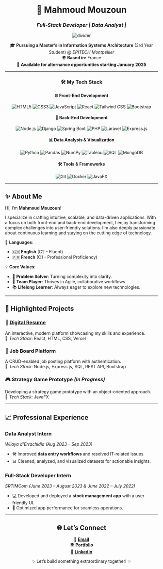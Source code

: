 
<div align="center">

# 🚀 **Mahmoud Mouzoun**  
### *Full-Stack Developer | Data Analyst |*

![divider](https://user-images.githubusercontent.com/73215335/174876216-4a5d2e23-8161-4c0f-b3fc-3e490f63ab09.png)

🎓 **Pursuing a Master’s in Information Systems Architecture** (3rd Year Student) @ *EPITECH Montpellier*  
🌍 **Based in:** France  
💼 **Available for alternance opportunities starting January 2025**  

</div>

---

<div align="center">

### 🛠 **My Tech Stack**

#### 🌐 **Front-End Development**
![HTML5](https://img.shields.io/badge/-HTML5-E34F26?logo=html5&logoColor=white)
![CSS3](https://img.shields.io/badge/-CSS3-1572B6?logo=css3&logoColor=white)
![JavaScript](https://img.shields.io/badge/-JavaScript-F7DF1E?logo=javascript&logoColor=black)
![React](https://img.shields.io/badge/-React-61DAFB?logo=react&logoColor=black)
![Tailwind CSS](https://img.shields.io/badge/-Tailwind%20CSS-38B2AC?logo=tailwind-css&logoColor=white)
![Bootstrap](https://img.shields.io/badge/-Bootstrap-7952B3?logo=bootstrap&logoColor=white)


#### 🔧 **Back-End Development**
![Node.js](https://img.shields.io/badge/-Node.js-339933?logo=node.js&logoColor=white)
![Django](https://img.shields.io/badge/-Django-092E20?logo=django&logoColor=white)
![Spring Boot](https://img.shields.io/badge/-Spring%20Boot-6DB33F?logo=springboot&logoColor=white)
![PHP](https://img.shields.io/badge/-PHP-777BB4?logo=php&logoColor=white)
![Laravel](https://img.shields.io/badge/-Laravel-FF2D20?logo=laravel&logoColor=white)
![Express.js](https://img.shields.io/badge/-Express.js-000000?logo=express&logoColor=white)

#### 📊 **Data Analysis & Visualization**
![Python](https://img.shields.io/badge/-Python-3776AB?logo=python&logoColor=white)
![Pandas](https://img.shields.io/badge/-Pandas-150458?logo=pandas&logoColor=white)
![NumPy](https://img.shields.io/badge/-NumPy-013243?logo=numpy&logoColor=white)
![Tableau](https://img.shields.io/badge/-Tableau-E97627?logo=tableau&logoColor=white)
![SQL](https://img.shields.io/badge/-SQL-4479A1?logo=postgresql&logoColor=white)
![MongoDB](https://img.shields.io/badge/-MongoDB-47A248?logo=mongodb&logoColor=white)

#### 🛠 **Tools & Frameworks**
![Git](https://img.shields.io/badge/-Git-F05032?logo=git&logoColor=white)
![Docker](https://img.shields.io/badge/-Docker-2496ED?logo=docker&logoColor=white)
![JavaFX](https://img.shields.io/badge/-JavaFX-007396?logo=java&logoColor=white)

</div>

---

## ✨ **About Me**

Hi, I’m **Mahmoud Mouzoun**!  

I specialize in crafting intuitive, scalable, and data-driven applications. With a focus on both front-end and back-end development, I enjoy transforming complex challenges into user-friendly solutions. I’m also deeply passionate about continuous learning and staying on the cutting edge of technology.

🎯 **Languages**:  
- 🇬🇧 **English** (C2 - Fluent)  
- 🇫🇷 **French** (C1 - Professional Proficiency)

💡 **Core Values**:  
- 🧠 **Problem Solver**: Turning complexity into clarity.  
- 🤝 **Team Player**: Thrives in Agile, collaborative workflows.  
- 📚 **Lifelong Learner**: Always eager to explore new technologies.

---

## 📂 **Highlighted Projects**

### 🎨 [**Digital Resume**](https://mahmoud-mouzoun-portfolio.vercel.app/)  
An interactive, modern platform showcasing my skills and experience.  
🔧 *Tech Stack*: React, HTML, CSS, Vercel  

### 💼 **Job Board Platform**  
A CRUD-enabled job posting platform with authentication.  
🔧 *Tech Stack*: Node.js, Express.js, SQL, REST API, Bootstrap  

### 🎮 **Strategy Game Prototype** *(In Progress)*  
Developing a strategy game prototype with an object-oriented approach.  
🔧 *Tech Stack*: JavaFX  

---

## 📈 **Professional Experience**

### **Data Analyst Intern**  
*Wilaya d’Errachidia* *(Aug 2023 – Sep 2023)*  
- 🛠 Improved **data entry workflows** and resolved IT-related issues.  
- 📊 Cleaned, analyzed, and visualized datasets for actionable insights.  

### **Full-Stack Developer Intern**  
*SRTIMCom* *(June 2023 – August 2023 & June 2022 – July 2022)*  
- 💻 Developed and deployed a **stock management app** with a user-friendly UI.  
- 🔧 Optimized app performance for seamless operations.  

---

<div align="center">

## 🌐 **Let’s Connect**

📧 [**Email**](mailto:mahmoud.mouzoun@epitech.eu)  
🌍 [**Portfolio**](https://mahmoud-mouzoun-portfolio.vercel.app/)  
💼 [**LinkedIn**](https://www.linkedin.com/in/mahmoud-mouzoun-2177481b7/)  

✨ Let’s build something extraordinary together! ✨

</div>
